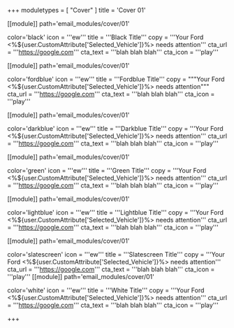 +++
moduletypes = [ "Cover" ]
title = 'Cover 01'

[[module]]
path='email_modules/cover/01'

color='black'
icon = '''ew'''
title = '''Black Title'''
copy = '''Your Ford <%${user.CustomAttribute['Selected_Vehicle']}%> needs attention'''
cta_url = '''https://google.com'''
cta_text = '''blah blah blah'''
cta_icon = '''play'''

[[module]]
path='email_modules/cover/01'

color='fordblue'
icon = '''ew'''
title = '''Fordblue Title'''
copy = """Your Ford <%${user.CustomAttribute['Selected_Vehicle']}%> needs attention"""
cta_url = '''https://google.com'''
cta_text = '''blah blah blah'''
cta_icon = '''play'''

[[module]]
path='email_modules/cover/01'

color='darkblue'
icon = '''ew'''
title = '''Darkblue Title'''
copy = '''Your Ford <%${user.CustomAttribute['Selected_Vehicle']}%> needs attention'''
cta_url = '''https://google.com'''
cta_text = '''blah blah blah'''
cta_icon = '''play'''

[[module]]
path='email_modules/cover/01'

color='green'
icon = '''ew'''
title = '''Green Title'''
copy = '''Your Ford <%${user.CustomAttribute['Selected_Vehicle']}%> needs attention'''
cta_url = '''https://google.com'''
cta_text = '''blah blah blah'''
cta_icon = '''play'''

[[module]]
path='email_modules/cover/01'

color='lightblue'
icon = '''ew'''
title = '''Lightblue Title'''
copy = '''Your Ford <%${user.CustomAttribute['Selected_Vehicle']}%> needs attention'''
cta_url = '''https://google.com'''
cta_text = '''blah blah blah'''
cta_icon = '''play'''

[[module]]
path='email_modules/cover/01'

color='slatescreen'
icon = '''ew'''
title = '''Slatescreen Title'''
copy = '''Your Ford <%${user.CustomAttribute['Selected_Vehicle']}%> needs attention'''
cta_url = '''https://google.com'''
cta_text = '''blah blah blah'''
cta_icon = '''play'''
[[module]]
path='email_modules/cover/01'

color='white'
icon = '''ew'''
title = '''White Title'''
copy = '''Your Ford <%${user.CustomAttribute['Selected_Vehicle']}%> needs attention'''
cta_url = '''https://google.com'''
cta_text = '''blah blah blah'''
cta_icon = '''play'''


+++